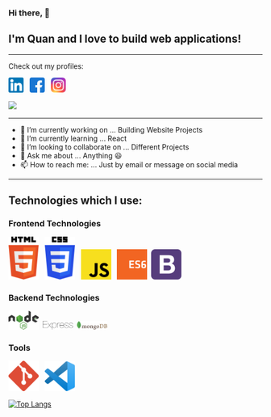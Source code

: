 ### Hi there, 👋

## I'm Quan and I love to build web applications! 

---

Check out my profiles:

[<img src="/assets/linkedin.png" width="30" title="LinkedIn">](https://www.linkedin.com/in/quantrung286/) &nbsp; [<img src="/assets/facebook.png" width="30" title="Facebook">](https://www.facebook.com/trung.quann.2806) &nbsp; [<img src="/assets/instagram.png" width="30" title="Instagram">](https://www.instagram.com/trungquan2806_/)

![](https://komarev.com/ghpvc/?username=philipHinch&color=blueviolet)

<!-- Portfolio:

[View Portfolio]() -->

---

- 🔭 I’m currently working on ... Building Website Projects
- 🌱 I’m currently learning ... React
- 👯 I’m looking to collaborate on ... Different Projects
- 💬 Ask me about ... Anything :smiley:
- 📫 How to reach me: ... Just by email or message on social media 
<!-- - ⚡ Fun fact: ... Humans are just one of the estimated 8.7 million species on Earth! -->

---

## Technologies which I use:

### Frontend Technologies

<img src="/assets/htmllogo.svg" width="60" title="HTML 5"> &nbsp; <img src="/assets/csslogo.svg" width="60" title="CSS 3"> &nbsp; <img src="/assets/jslogo.svg" width="60" title="JavaScript"> &nbsp; <img src="/assets/es6logo.svg" width="60" title="ES6"> &nbsp;<img src="/assets/bootstraplogo.svg" width="60" title="Bootstrap 5">

### Backend Technologies

<img src="/assets/nodejs.svg" width="60" title="NodeJS"> &nbsp;<img src="/assets/express.svg" width="60" title="Express JS"> &nbsp;<img src="/assets/mongodb.svg" width="60" title="Mongo DB"> &nbsp;

### Tools

<img src="/assets/gitlogo.png" width="60" title="Git"> &nbsp; <img src="/assets/vscodelogo.svg" width="60" title="VS Code">

[![Top Langs](https://github-readme-stats.vercel.app/api/top-langs/?username=asabeneh&layout)](https://github.com/asabeneh/github-readme-stats)














